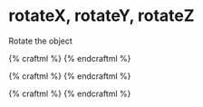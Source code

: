 # rotateX, rotateY, rotateZ

Rotate the object

{% craftml %}
<craft>
  <row>
    <cube></cube>
    <cube t="rotateZ(30)"></cube>
    <cube t="rotateZ(60)"></cube>
    <cube t="rotateZ(90)"></cube>
    <cube t="rotateZ(120)"></cube>
  </row>
</craft>
{% endcraftml %}

{% craftml %}
<craft>
  <row>
    <dome></dome>
    <dome t="rotateX(45)"></dome>
    <dome t="rotateX(90)"></dome>
    <dome t="rotateX(135)"></dome>
    <dome t="rotateX(180)"></dome>
  </row>
</craft>
{% endcraftml %}


{% craftml %}
<craft>
  <row>
    <dome></dome>
    <dome t="rotateY(45)"></dome>
    <dome t="rotateY(90)"></dome>
    <dome t="rotateY(135)"></dome>
    <dome t="rotateY(180)"></dome>
  </row>
</craft>
{% endcraftml %}
